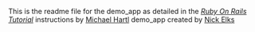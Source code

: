 This is the readme file for the demo_app as detailed in the [*Ruby On Rails Tutorial*](http://railstutorial.org/) 
instructions by [Michael Hartl](http://www.www.michaelhartl.com/)
demo_app created by [Nick Elks](mailto:nick.elks@gmail.com)

